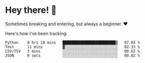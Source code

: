 # Hey there! 👋
Sometimes breaking and entering, but always a beginner. ❤️

Here's how I've been tracking:
<!--START_SECTION:waka-->

```text
Python    8 hrs 10 mins   ████████████████████████▒   97.03 %
Text      11 mins         ▓░░░░░░░░░░░░░░░░░░░░░░░░   02.33 %
CSV/TSV   3 mins          ░░░░░░░░░░░░░░░░░░░░░░░░░   00.62 %
JSON      0 secs          ░░░░░░░░░░░░░░░░░░░░░░░░░   00.02 %
```

<!--END_SECTION:waka-->

